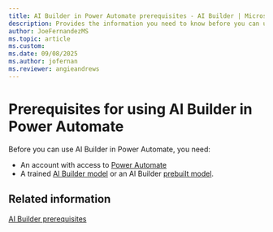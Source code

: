 ```yaml
---
title: AI Builder in Power Automate prerequisites - AI Builder | Microsoft Docs
description: Provides the information you need to know before you can use AI Builder in Power Automate.
author: JoeFernandezMS
ms.topic: article
ms.custom:
ms.date: 09/08/2025
ms.author: jofernan
ms.reviewer: angieandrews
---
```


# Prerequisites for using AI Builder in Power Automate

Before you can use AI Builder in Power Automate, you need:

- An account with access to [Power Automate](https://flow.microsoft.com/)
- A trained [AI Builder model](build-model.md) or an AI Builder [prebuilt model](prebuilt-overview.md).

## Related information

[AI Builder prerequisites](build-model.md#prerequisites)

